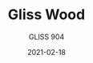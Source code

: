 ---
designer: "Claudio Dondoli - Marco Pocci"
description: "Gliss%20has%20a%20cozy%20and%20ergonomic%20shape%20which%20takes%20its%20inspiration%20from%20iconic%20chairs%20of%20the%20Fifties%2C%20featuring%20by%20the%20distinctive%20element%20of%20the%20hole%20in%20the%20shell.%20The%20collection%20stands%20out%20for%20comfort%20and%20functionality%2C%20thanks%20to%20its%20sinuous%20armrests%20that%20allow%20a%20handy%20grip%2C%20as%20well%20embrace%20the%20body.%20Armchair%20with%20technopolymer%20shell%20and%20solid%20ash%20wood%20legs."
image_primary: "img/Gliss_904_01_zoom.jpg"
image_secondary: "img/Gliss_904_02_zoom.jpg"
manufacturer: "Pedrali"
href: "https://www.pedrali.it/en/products/catalog/Armchair-GLISS-WOOD-904/"
subtitle: "GLISS 904"
tags: 
  - "Pedrali"
  - "Chairs"
title: "Gliss Wood"
category: "Chairs"
slug: "/manufacturers/pedrali/chairs/claudio-dondoli-marco-pocci-gliss-wood"
date: "2021-02-18"
---